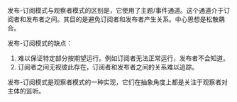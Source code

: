 发布-订阅模式与观察者模式的区别是，它使用了主题/事件通道。这个通道介于订阅者和发布者之间。其目的是避免订阅者和发布者产生关系。中心思想是松散耦合。

发布-订阅模式的缺点：
1. 难以保证特定部分按期望运行。例如订阅者无法正常运行，发布者不会知道。
2. 订阅者之间无视彼此存在，订阅者和发布者之间的关系难以追踪。

发布-订阅模式是观察者模式的一种实现，它们在抽象角度上都是关注于观察者对主体的监听。
